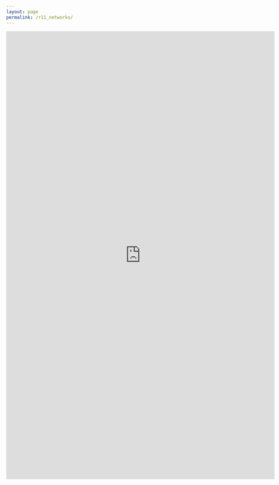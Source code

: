 ```yaml
---
layout: page
permalink: /r11_networks/
---
```

<iframe src="https://docs.google.com/document/d/1OROoSHQrJZ78NcYup3AviYQ9n-Fd0rB7T5qIpWtcBhg/pub?embedded=true" width="720" height="1200" frameborder="0" marginheight="0" marginwidth="0">Wird geladen...</iframe>
